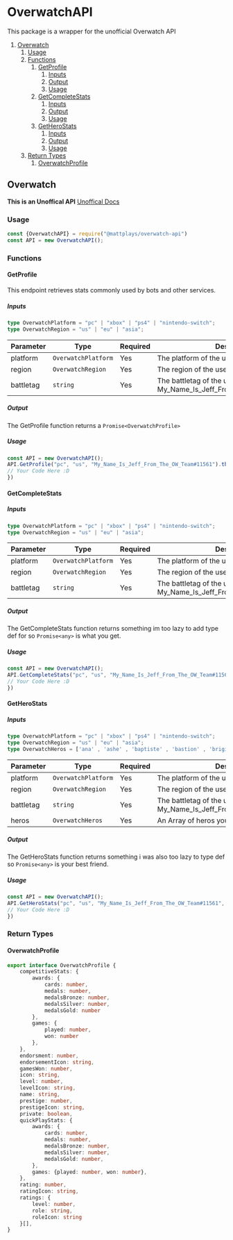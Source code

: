 # OverwatchAPI
This package is a wrapper for the unofficial Overwatch API

1. [Overwatch](#overwatch)
    1. [Usage](#overwatch-usage)
    2. [Functions](#overwatch-functions)
        1. [GetProfile](#overwatch-getprofile)
            1. [Inputs](#overwatch-getprofile-inputs)
            2. [Output](#overwatch-getprofile-output)
            3. [Usage](#overwatch-getprofile-usage)
        2. [GetCompleteStats](#overwatch-getcompletestats)
            1. [Inputs](#overwatch-getcompletestats-inputs)
            2. [Output](#overwatch-getcompletestats-output)
            3. [Usage](#overwatch-getcompletestats-usage)
        3. [GetHeroStats](#overwatch-getherostats)
            1. [Inputs](#overwatch-getherostats-inputs)
            2. [Output](#overwatch-getherostats-output)
            3. [Usage](#overwatch-getherostats-usage)
    3. [Return Types](#overwatch-returntypes)
        1. [OverwatchProfile](#overwatch-returntypes-overwatchprofile)

## Overwatch <a id="overwatch">
**This is an Unoffical API** [Unoffical Docs](https://ow-api.com/docs/)
### Usage <a id="overwatch-usage">
```javascript
const {OverwatchAPI} = require("@mattplays/overwatch-api")
const API = new OverwatchAPI();
```
### Functions <a id="overwatch-functions">
#### GetProfile <a id="overwatch-getprofile">
This endpoint retrieves stats commonly used by bots and other services.
##### Inputs <a id="overwatch-getprofile-inputs">
```typescript
type OverwatchPlatform = "pc" | "xbox" | "ps4" | "nintendo-switch";
type OverwatchRegion = "us" | "eu" | "asia";
```
| Parameter  | Type | Required | Description |
| ------------- | ------------- | ------------- | ------------- |
| platform | `OverwatchPlatform` | Yes | The platform of the user |
| region  | `OverwatchRegion`  | Yes | The region of the user |
| battletag | `string` | Yes | The battletag of the user ie. My_Name_Is_Jeff_From_The_OW_Team#11561 |
##### Output <a id="overwatch-getprofile-output">
The GetProfile function returns a `Promise<OverwatchProfile>`
##### Usage <a id="overwatch-getprofile-usage">
```javascript
const API = new OverwatchAPI();
API.GetProfile("pc", "us", "My_Name_Is_Jeff_From_The_OW_Team#11561").then((data) => {
// Your Code Here :D
})
```
#### GetCompleteStats <a id="overwatch-getcompletestats">
##### Inputs <a id="overwatch-getcompletestats-inputs">
```typescript
type OverwatchPlatform = "pc" | "xbox" | "ps4" | "nintendo-switch";
type OverwatchRegion = "us" | "eu" | "asia";
```
| Parameter  | Type | Required | Description |
| ------------- | ------------- | ------------- | ------------- |
| platform | `OverwatchPlatform` | Yes | The platform of the user |
| region  | `OverwatchRegion`  | Yes | The region of the user |
| battletag | `string` | Yes | The battletag of the user ie. My_Name_Is_Jeff_From_The_OW_Team#11561 |
##### Output <a id="overwatch-getcompletestats-output">
The GetCompleteStats function returns something im too lazy to add type def for so `Promise<any>` is what you get.
##### Usage <a id="overwatch-getcompletestats-usage">
```javascript
const API = new OverwatchAPI();
API.GetCompleteStats("pc", "us", "My_Name_Is_Jeff_From_The_OW_Team#11561").then((data) => {
// Your Code Here :D
})
```
#### GetHeroStats <a id="overwatch-getherostats">
##### Inputs <a id="overwatch-getherostats-inputs">
```typescript
type OverwatchPlatform = "pc" | "xbox" | "ps4" | "nintendo-switch";
type OverwatchRegion = "us" | "eu" | "asia";
type OverwatchHeros = ['ana' , 'ashe' , 'baptiste' , 'bastion' , 'brigitte' , 'doomfist' , 'dva' , 'echo' , 'genji' , 'hammond' , 'hanzo' , 'junkrat' , 'lucio' , 'mccree' , 'mei' , 'mercy' , 'moira' , 'orisa' , 'pharah' , 'reaper' , 'reinhardt' , 'roadhog' , 'sigma' , 'soldier' , 'sombra' , 'symmetra' , 'torbjorn' , 'tracer' , 'widowmaker' , 'winston' , 'zarya' , 'zenyatta'];
```
| Parameter  | Type | Required | Description |
| ------------- | ------------- | ------------- | ------------- |
| platform | `OverwatchPlatform` | Yes | The platform of the user |
| region  | `OverwatchRegion`  | Yes | The region of the user |
| battletag | `string` | Yes | The battletag of the user ie. My_Name_Is_Jeff_From_The_OW_Team#11561 |
| heros | `OverwatchHeros` | Yes | An Array of heros you want stats for.
##### Output <a id="overwatch-getherostats-output">
The GetHeroStats function returns something i was also too lazy to type def so `Promise<any>` is your best friend.
##### Usage <a id="overwatch-getherostats-usage">
```javascript
const API = new OverwatchAPI();
API.GetHeroStats("pc", "us", "My_Name_Is_Jeff_From_The_OW_Team#11561", ["genji", "hanzo"]).then((data) => {
// Your Code Here :D
})
```
### Return Types <a id="overwatch-returntypes">
#### OverwatchProfile <a id="overwatch-returntypes-overwatchprofile">
```typescript
export interface OverwatchProfile {
    competitiveStats: {
        awards: {
            cards: number,
            medals: number,
            medalsBronze: number,
            medalsSilver: number,
            medalsGold: number
        },
        games: {
            played: number, 
            won: number
        },
    },
    endorsment: number,
    endorsementIcon: string,
    gamesWon: number,
    icon: string,
    level: number,
    levelIcon: string,
    name: string,
    prestige: number,
    prestigeIcon: string,
    private: boolean,
    quickPlayStats: {
        awards: {
            cards: number,
            medals: number,
            medalsBronze: number,
            medalsSilver: number,
            medalsGold: number,
        },
        games: {played: number, won: number},
    },
    rating: number,
    ratingIcon: string,
    ratings: {
        level: number, 
        role: string, 
        roleIcon: string
    }[],
}
```